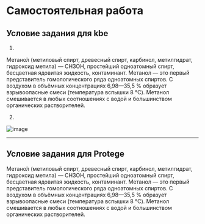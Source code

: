 # Самостоятельная работа
## Условие задания для kbe

1.

Метано́л (метиловый спирт, древесный спирт, карбинол, метилгидрат, гидроксид метила) —
CH3OH, простейший одноатомный спирт, бесцветная ядовитая жидкость, контаминант.
Метанол — это первый представитель гомологического ряда одноатомных спиртов. С воздухом
в объёмных концентрациях 6,98—35,5 % образует взрывоопасные смеси (температура вспышки
8 °C). Метанол смешивается в любых соотношениях с водой и большинством органических
растворителей.


2)
![image](https://github.com/iis-32170x/RPIIS/assets/69913766/7c5468fb-3b2b-41bc-8a64-16cd3e197b3e)





----


## Условие задания для Protege


Метано́л (метиловый спирт, древесный спирт, карбинол, метилгидрат, гидроксид метила) —
CH3OH, простейший одноатомный спирт, бесцветная ядовитая жидкость, контаминант.
Метанол — это первый представитель гомологического ряда одноатомных спиртов. С воздухом
в объёмных концентрациях 6,98—35,5 % образует взрывоопасные смеси (температура вспышки
8 °C). Метанол смешивается в любых соотношениях с водой и большинством органических
растворителей.
